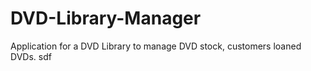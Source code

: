 # DVD-Library-Manager
Application for a DVD Library to manage DVD stock, customers loaned DVDs.
sdf
